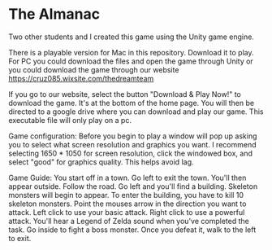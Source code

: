 # The Almanac
Two other students and I created this game using the Unity game engine.

There is a playable version for Mac in this repository. Download it to play.
For PC you could download the files and open the game through Unity or you could download 
the game through our website https://cruz085.wixsite.com/thedreamteam

If you go to our website, select the button "Download & Play Now!" to download the game.
It's at the bottom of the home page. You will then be directed to a google drive where you can download and play our game.
This executable file will only play on a pc.

Game configuration:
Before you begin to play a window will pop up asking you to select what screen resolution and graphics you want. 
I recommend selecting 1650 * 1050 for screen resolution, click the windowed box, and select "good" for graphics 
quality. This helps avoid lag.

Game Guide:
You start off in a town. Go left to exit the town. You'll then appear outside. Follow the road. Go left and you'll 
find a building. Skeleton monsters will begin to appear. To enter the building, you have to kill 10 skeleton monsters. 
Point the mouses arrow in the direction you want to attack. Left click to use your basic attack. Right click to use 
a powerful attack. You'll hear a Legend of Zelda sound when you've completed the task. Go inside to fight a boss monster. 
Once you defeat it, walk to the left to exit. 


